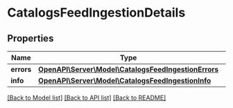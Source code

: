 # CatalogsFeedIngestionDetails

## Properties
Name | Type | Description | Notes
------------ | ------------- | ------------- | -------------
**errors** | [**OpenAPI\Server\Model\CatalogsFeedIngestionErrors**](CatalogsFeedIngestionErrors.md) |  | 
**info** | [**OpenAPI\Server\Model\CatalogsFeedIngestionInfo**](CatalogsFeedIngestionInfo.md) |  | 

[[Back to Model list]](../README.md#documentation-for-models) [[Back to API list]](../README.md#documentation-for-api-endpoints) [[Back to README]](../README.md)


